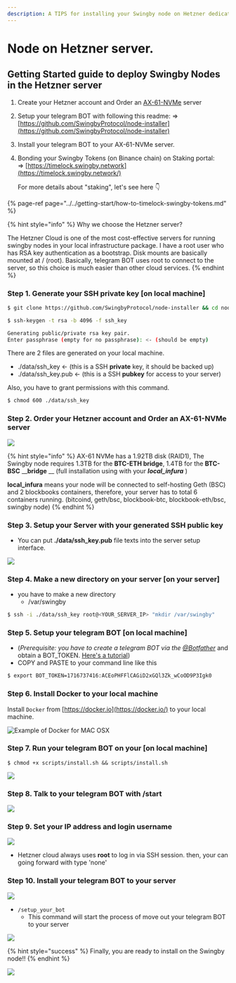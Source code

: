 ```yaml
---
description: A TIPS for installing your Swingby node on Hetzner dedicated servers.
---
```


# Node on Hetzner server.

## Getting Started guide to deploy Swingby Nodes in the Hetzner server

1. Create your Hetzner account and Order an [AX-61-NVMe](https://www.hetzner.com/dedicated-rootserver/ax61-nvme/configurator) server 
2. Setup your telegram BOT with following this readme: =&gt; [https://github.com/SwingbyProtocol/node-installer](https://github.com/SwingbyProtocol/node-installer)
3. Install your telegram BOT to your AX-61-NVMe server.
4. Bonding your Swingby Tokens \(on Binance chain\) on Staking portal:  
   =&gt; [https://timelock.swingby.network](https://timelock.swingby.network/)

   For more details about "staking", let's see here 👇

{% page-ref page="../../getting-start/how-to-timelock-swingby-tokens.md" %}

{% hint style="info" %}
Why we choose the Hetzner server?  
  
The Hetzner Cloud is one of the most cost-effective servers for running swingby nodes in your local infrastructure package. I have a root user who has RSA key authentication as a bootstrap. Disk mounts are basically mounted at / \(root\). Basically, telegram BOT uses root to connect to the server, so this choice is much easier than other cloud services.
{% endhint %}

### Step 1. Generate your SSH private key \[on local machine\]

```bash
$ git clone https://github.com/SwingbyProtocol/node-installer && cd node-installer
```

```bash
$ ssh-keygen -t rsa -b 4096 -f ssh_key   
```

```bash
Generating public/private rsa key pair.
Enter passphrase (empty for no passphrase): <- (should be empty)

```

There are 2 files are generated on your local machine. 

* ./data/ssh\_key  &lt;- \(this is a SSH **private** key, it should be backed up\)
* ./data/ssh\_key.pub   &lt;- \(this is a SSH **pubkey** for access to your server\)

Also, you have to grant permissions with this command.

```bash
$ chmod 600 ./data/ssh_key   
```

### Step 2. Order your Hetzner account and Order an AX-61-NVMe server 

![](../../.gitbook/assets/image%20%2825%29.png)

{% hint style="info" %}
 AX-61 NVMe has a 1.92TB disk \(RAID1\), The Swingby node requires 1.3TB for the **BTC-ETH bridge**, 1.4TB for the **BTC-BSC** __**bridge** __ \(full installation using with your _**local\_infura**_ \)  
  
**local\_infura** means your node will be connected to self-hosting Geth \(BSC\) and 2 blockbooks containers, therefore, your server has to total 6 containers running. \(bitcoind, geth/bsc, blockbook-btc, blockbook-eth/bsc, swingby node\)
{% endhint %}

### Step 3. Setup your Server with your generated SSH public key

* You can put **./data/ssh\_key.pub** file texts into the server setup interface.

![](../../.gitbook/assets/image%20%2834%29.png)

### Step 4. Make a new directory on your server \[on your server\]

* you have to make a new directory 
  * /var/swingby

```bash
$ ssh -i ./data/ssh_key root@<YOUR_SERVER_IP> "mkdir /var/swingby" 
```

### Step 5. Setup your telegram BOT  \[on local machine\]

* \(_Prerequisite: you have to create a telegram BOT via the_ [_@Botfather_](https://t.me/botfather) and obtain a BOT\_TOKEN. [Here's a tutorial](https://www.siteguarding.com/en/how-to-get-telegram-bot-api-token)\) 
* COPY and PASTE to your command line like this

```bash
$ export BOT_TOKEN=1716737416:ACEoPHFFlCAGiD2xGQl3Zk_wCoOD9P3Igk0
```

### Step 6. Install Docker to your local machine

Install `Docker` from [https://docker.io](https://docker.io/) to your local machine. 

![Example of Docker for MAC OSX ](../../.gitbook/assets/image%20%2831%29.png)

### Step 7. Run your telegram BOT on your \[on local machine\]

```text
$ chmod +x scripts/install.sh && scripts/install.sh
```

![](../../.gitbook/assets/image%20%2830%29.png)

### Step 8. Talk to your telegram BOT with /start

![](../../.gitbook/assets/image%20%2833%29.png)

### Step 9. Set your IP address and login username 

![](../../.gitbook/assets/image%20%2829%29.png)

* Hetzner cloud always uses **root** to log in via SSH session. then, your can going forward with type 'none' 

### Step 10. Install your telegram BOT to your server

![](../../.gitbook/assets/image%20%2828%29.png)

* `/setup_your_bot`  
  * This command will start the process of move out your telegram BOT to your server

![](../../.gitbook/assets/image%20%2832%29.png)

{% hint style="success" %}
Finally, you are ready to install on the Swingby node!!
{% endhint %}

![](../../.gitbook/assets/image%20%2835%29.png)

